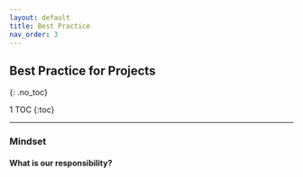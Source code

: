 ```yaml
---
layout: default
title: Best Practice
nav_order: 3
---
```

## Best Practice for Projects
{: .no_toc}

1 TOC
{:toc}

---

### Mindset
#### What is our responsibility?
